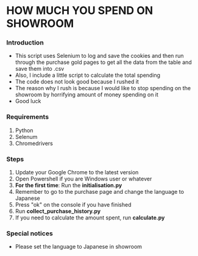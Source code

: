 # HOW MUCH YOU SPEND ON SHOWROOM

### Introduction

* This script uses Selenium to log and save the cookies and then run through the purchase gold pages to get all the data from the table and save them into .csv
* Also, I include a little script to calculate the total spending
* The code does not look good because I rushed it
* The reason why I rush is because I would like to stop spending on the showroom by horrifying amount of money spending on it
* Good luck

### Requirements

1. Python
2. Selenum
3. Chromedrivers

### Steps

1. Update your Google Chrome to the latest version
2. Open Powershell if you are Windows user or whatever
3. **For the first time**: Run the **initialisation.py**
4. Remember to go to the purchase page and change the language to Japanese
5. Press "ok" on the console if you have finished
6. Run **collect_purchase_history.py**
7. If you need to calculate the amount spent, run **calculate.py**

### Special notices

* Please set the language to Japanese in showroom
